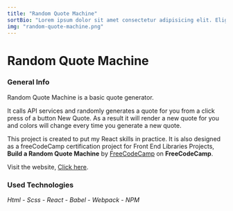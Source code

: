 ```yaml
---
title: "Random Quote Machine"
sortBio: "Lorem ipsum dolor sit amet consectetur adipisicing elit. Eligendi consequatur deleniti saepe quas porro sequi."
img: "random-quote-machine.png"
---
```


# Random Quote Machine

### General Info

Random Quote Machine is a basic quote generator.

It calls API services and randomly generates a quote for you from a click press of a button New Quote. As a result it will render a new quote for you and colors will change every time you generate a new quote.

This project is created to put my React skills in practice. It is also designed as a freeCodeCamp certification project for Front End Libraries Projects, **Build a Random Quote Machine** by [FreeCodeCamp](https://www.freecodecamp.org/learn/front-end-libraries/#front-end-libraries-projects) on **FreeCodeCamp**.

Visit the website, [Click here](https://random-quote-machine.vercel.app/).

### Used Technologies

_Html - Scss - React - Babel - Webpack - NPM_

